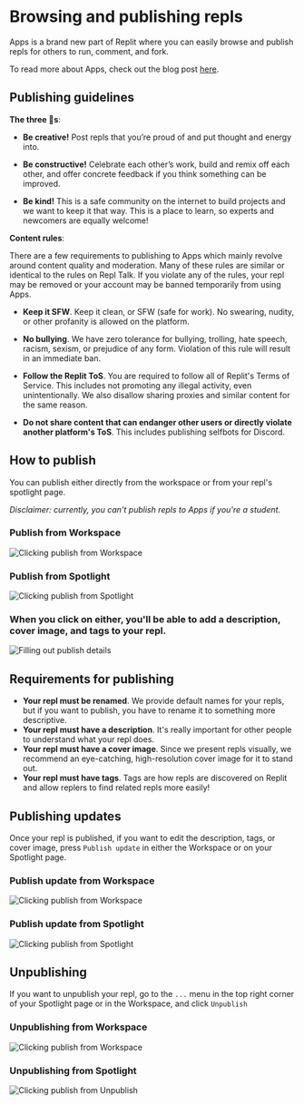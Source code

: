 # Browsing and publishing repls
Apps is a brand new part of Replit where you can easily browse and publish repls for others to run, comment, and fork.

To read more about Apps, check out the blog post [here](https://blog.replit.com/apps).

## Publishing guidelines

**The three 🐝s**: 
- **Be creative!** Post repls that you’re proud of and put thought and energy into.

- **Be constructive!** Celebrate each other’s work, build and remix off each other, and offer concrete feedback if you think something can be improved.

- **Be kind!** This is a safe community on the internet to build projects and we want to keep it that way. This is a place to learn, so experts and newcomers are equally welcome!


**Content rules**:

There are a few requirements to publishing to Apps which mainly revolve around content quality and moderation. Many of these rules are similar or identical to the rules on Repl Talk. If you violate any of the rules, your repl may be removed or your account may be banned temporarily from using Apps.

- **Keep it SFW**. Keep it clean, or SFW (safe for work). No swearing, nudity, or other profanity is allowed on the platform.

- **No bullying**. We have zero tolerance for bullying, trolling, hate speech, racism, sexism, or prejudice of any form. Violation of this rule will result in an immediate ban.

- **Follow the Replit ToS**. You are required to follow all of Replit's Terms of Service. This includes not promoting any illegal activity, even unintentionally. We also disallow sharing proxies and similar content for the same reason.

- **Do not share content that can endanger other users or directly violate another platform's ToS**. This includes publishing selfbots for Discord.

## How to publish
You can publish either directly from the workspace or from your repl's spotlight page.

*Disclaimer: currently, you can't publish repls to Apps if you're a student.*

### Publish from Workspace
![Clicking publish from Workspace](https://docs.replit.com/images/apps/workspace-publish.png)

### Publish from Spotlight
![Clicking publish from Spotlight](https://docs.replit.com/images/apps/spotlight-publish.png)

### When you click on either, you'll be able to add a description, cover image, and tags to your repl.

![Filling out publish details](https://docs.replit.com/images/apps/publish.gif)


## Requirements for publishing
- **Your repl must be renamed**. We provide default names for your repls, but if you want to publish, you have to rename it to something more descriptive.
- **Your repl must have a description**. It's really important for other people to understand what your repl does.
- **Your repl must have a cover image**. Since we present repls visually, we recommend an eye-catching, high-resolution cover image for it to stand out.
- **Your repl must have tags**. Tags are how repls are discovered on Replit and allow replers to find related repls more easily!

## Publishing updates
Once your repl is published, if you want to edit the description, tags, or cover image, press `Publish update` in either the Workspace or on your Spotlight page.

### Publish update from Workspace
![Clicking publish from Workspace](https://docs.replit.com/images/apps/workspace-publish-update.png)

### Publish update from Spotlight
![Clicking publish from Spotlight](https://docs.replit.com/images/apps/spotlight-publish-update.png)


## Unpublishing
If you want to unpublish your repl, go to the `...` menu in the top right corner of your Spotlight page or in the Workspace, and click `Unpublish`

### Unpublishing from Workspace
![Clicking publish from Workspace](https://docs.replit.com/images/apps/workspace-unpublish.png)

### Unpublishing from Spotlight
![Clicking publish from Unpublish](https://docs.replit.com/images/apps/spotlight-unpublish.png)


